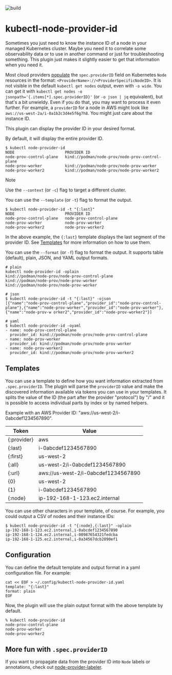 ![build](https://github.com/jossware/kubectl-node-provider-id/actions/workflows/build.yaml/badge.svg)

# kubectl-node-provider-id

Sometimes you just need to know the instance ID of a node in your managed
Kubernetes cluster. Maybe you need it to correlate some observability data or to
use in another command or just for troubleshooting something. This plugin just
makes it slightly easier to get that information when you need it.

Most cloud providers [populate][node-spec] the `spec.providerID` field on
Kubernetes `Node` resources in the format:
`<ProviderName>://<ProviderSpecificNodeID>`. It is not visible in the default
`kubectl get nodes` output, even with `-o wide`. You can get it with `kubectl
get nodes -o jsonpath='{.items[*].spec.providerID}'` (or `-o json | jq`
equivalent), but that's a bit unwieldy. Even if you do that, you may want to
process it even further. For example, a `providerID` for a node in AWS might
look like `aws://us-west-2a/i-0a1b2c3d4e5f6g7h8`. You might just care about the
instance ID.

This plugin can display the provider ID in your desired format.

By default, it will display the entire provider ID.

``` shell
$ kubectl node-provider-id
NODE                      PROVIDER ID
node-prov-control-plane   kind://podman/node-prov/node-prov-control-plane
node-prov-worker          kind://podman/node-prov/node-prov-worker
node-prov-worker2         kind://podman/node-prov/node-prov-worker2
```

> [!NOTE]
> Use the `--context` (or `-c`) flag to target a different cluster.

You can use the `--template` (or `-t`) flag to format the output.

``` shell
$ kubectl node-provider-id -t "{:last}"
NODE                      PROVIDER ID
node-prov-control-plane   node-prov-control-plane
node-prov-worker          node-prov-worker
node-prov-worker2         node-prov-worker2
```

In the above example, the `{:last}` template displays the last segment of the
provider ID. See [Templates](#template) for more information on how to use them.

You can use the `--format` (or `-f`) flag to format the output. It supports
table (default), plain, JSON, and YAML output formats.

``` shell
# plain
kubectl node-provider-id -oplain
kind://podman/node-prov/node-prov-control-plane
kind://podman/node-prov/node-prov-worker
kind://podman/node-prov/node-prov-worker

# json
$ kubectl node-provider-id -t "{:last}" -ojson
[{"name":"node-prov-control-plane","provider_id":"node-prov-control-plane"},{"name":"node-prov-worker","provider_id":"node-prov-worker"},{"name":"node-prov-w orker2","provider_id":"node-prov-worker2"}]

# yaml
$ kubectl node-provider-id -oyaml
- name: node-prov-control-plane
  provider_id: kind://podman/node-prov/node-prov-control-plane
- name: node-prov-worker
  provider_id: kind://podman/node-prov/node-prov-worker
- name: node-prov-worker2
  provider_id: kind://podman/node-prov/node-prov-worker2
```

## Templates

You can use a template to define how you want information extracted from
`.spec.providerID`. The plugin will parse the `providerID` value and make the
discovered information available via tokens you can use in your templates. It
splits the value of the ID (the part after the provider "protocol") by "/" and
it is possible to access individual parts by index or by named helpers.

Example with an AWS Provider ID: "aws://us-west-2/i-0abcdef1234567890".

| Token       | Value                               |
|-------------|-------------------------------------|
| {:provider} | aws                                 |
| {:last}     | i-0abcdef1234567890                 |
| {:first}    | us-west-2                           |
| {:all}      | us-west-2/i-0abcdef1234567890       |
| {:url}      | aws://us-west-2/i-0abcdef1234567890 |
| {0}         | us-west-2                           |
| {1}         | i-0abcdef1234567890                 |
| {:node}     | ip-192-168-1-123.ec2.internal       |

You can use other characters in your template, of course. For example, you could
output a CSV of nodes and their instance IDs:

``` shell
$ kubectl node-provider-id -t "{:node},{:last}" -oplain
ip-192-168-1-123.ec2.internal,i-0abcdef1234567890
ip-192-168-1-124.ec2.internal,i-00987654321fedcba
ip-192-168-1-125.ec2.internal,i-0a34567dcb2890ef1
```

## Configuration

You can define the default template and output format in a yaml configuration
file. For example:

``` shell
cat << EOF > ~/.config/kubectl-node-provider-id.yaml
template: "{:last}"
format: plain
EOF
```

Now, the plugin will use the plain output format with the above template by
default.

``` shell
% kubectl node-provider-id
node-prov-control-plane
node-prov-worker
node-prov-worker2
```

## More fun with `.spec.providerID`

If you want to propagate data from the provider ID into `Node` labels or
annotations, check out [node-provider-labeler][node-provider-labeler].

[node-spec]: https://kubernetes.io/docs/reference/kubernetes-api/cluster-resources/node-v1/#NodeSpec
[node-provider-labeler]: https://github.com/jossware/node-provider-labeler/
